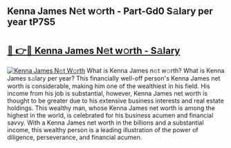 ## Kenna James N𝚎t w𝚘rth - Part-Gd0 S𝚊lary per year tP7S5

# <h2><a href="http://gc3dmu.nevu.top/?p=Kenna+James">🔗 👉🔴 Kenna James N𝚎t w𝚘rth - S𝚊lary</a></h2>

[![Kenna James N𝚎t W𝚘rth](https://i.imgur.com/Oavwk0R.jpeg)](http://gc3dmu.nevu.top/?p=Kenna+James)
What is Kenna James n𝚎t w𝚘rth? What is Kenna James s𝚊lary per year?
This financially well-off person's Kenna James net worth is considerable, making him one of the wealthiest in his field. His income from his job is substantial, however, Kenna James net worth is thought to be greater due to his extensive business interests and real estate holdings. This wealthy man, whose Kenna James net worth is among the highest in the world, is celebrated for his business acumen and financial savvy. With a Kenna James net worth in the billions and a substantial income, this wealthy person is a leading illustration of the power of diligence, perseverance, and financial acumen.
